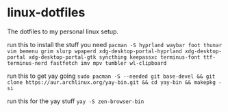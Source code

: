 # linux-dotfiles
The dotfiles to my personal linux setup.

run this to install the stuff you need
`pacman -S hyprland waybar foot thunar vim bemenu grim slurp wpaperd xdg-desktop-portal-hyprland xdg-desktop-portal xdg-desktop-portal-gtk syncthing keepassxc terminus-font ttf-terminus-nerd fastfetch imv mpv tumbler wl-clipboard`

run this to get yay going
`sudo pacman -S --needed git base-devel && git clone https://aur.archlinux.org/yay-bin.git && cd yay-bin && makepkg -si`

run this for the yay stuff
`yay -S zen-browser-bin`

